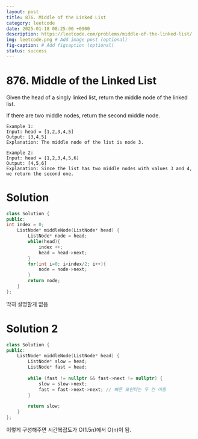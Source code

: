 ```yaml
---
layout: post
title: 876. Middle of the Linked List
category: leetcode
date: 2025-01-18 08:25:00 +0900
description: https://leetcode.com/problems/middle-of-the-linked-list/
img: leetcode.png # Add image post (optional)
fig-caption: # Add figcaption (optional)
status: success
---
```



# 876. Middle of the Linked List

Given the head of a singly linked list, return the middle node of the linked list.

If there are two middle nodes, return the second middle node.


```
Example 1:
Input: head = [1,2,3,4,5]
Output: [3,4,5]
Explanation: The middle node of the list is node 3.
```

```
Example 2:
Input: head = [1,2,3,4,5,6]
Output: [4,5,6]
Explanation: Since the list has two middle nodes with values 3 and 4, we return the second one.
```

# Solution

```cpp
class Solution {
public:
int index = 0;
    ListNode* middleNode(ListNode* head) {
        ListNode* node = head;
        while(head){
            index ++;
            head = head->next;
        }
        for(int i=0; i<index/2; i++){
            node = node->next;
        }
        return node;
    }
};
```

딱히 설명할게 없음 


# Solution 2

```cpp
class Solution {
public:
    ListNode* middleNode(ListNode* head) {
        ListNode* slow = head;
        ListNode* fast = head;
        
        while (fast != nullptr && fast->next != nullptr) {
            slow = slow->next;
            fast = fast->next->next; // 빠른 포인터는 두 칸 이동
        }
        
        return slow; 
    }
};
```

이렇게 구성해주면 시간복잡도가 O(1.5n)에서 O(n)이 됨.